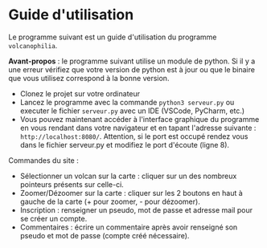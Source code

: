# Guide d'utilisation

Le programme suivant est un guide d'utilisation du programme `volcanophilia`.

**Avant-propos** : le programme suivant utilise un module de python. Si il y a une erreur vérifiez que votre version de python est à jour ou que le binaire que vous utilisez correspond à la bonne version.

* Clonez le projet sur votre ordinateur
* Lancez le programme avec la commande `python3 serveur.py` ou executer le fichier `serveur.py` avec un IDE (VSCode, PyCharm, etc.)
* Vous pouvez maintenant accéder à l'interface graphique du programme en vous rendant dans votre navigateur et en tapant l'adresse suivante : `http://localhost:8080/`. Attention, si le port est occupé rendez vous dans le fichier serveur.py et modifiez le port d'écoute (ligne 8).

Commandes du site :

* Sélectionner un volcan sur la carte : cliquer sur un des nombreux pointeurs présents sur celle-ci.
* Zoomer/Dézoomer sur la carte : cliquer sur les 2 boutons en haut à gauche de la carte (+ pour zoomer, - pour dézoomer).
* Inscription : renseigner un pseudo, mot de passe et adresse mail pour se créer un compte.
* Commentaires : écrire un commentaire après avoir renseigné son pseudo et mot de passe (compte créé nécessaire).